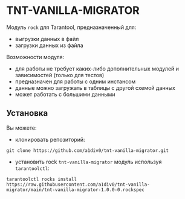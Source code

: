 # TNT-VANILLA-MIGRATOR
Модуль `rock` для Tarantool, предназначенный для:
- выгрузки данных в файл
- загрузки данных из файла

Возможности модуля:
- для работы не требует каких-либо дополнительных модулей и зависимостей
  (только для тестов)
- предназначен для работы с одним инстансом
- данные можно загружать в таблицы с другой схемой данных
- может работать с большими данными

## Установка
Вы можете:
* клонировать репозиторий:
``` shell
git clone https://github.com/a1div0/tnt-vanilla-migrator.git
```
* установить rock `tnt-vanilla-migrator` модуль используя `tarantoolctl`:
```shell
tarantoolctl rocks install https://raw.githubusercontent.com/a1div0/tnt-vanilla-migrator/main/tnt-vanilla-migrator-1.0.0-0.rockspec
```